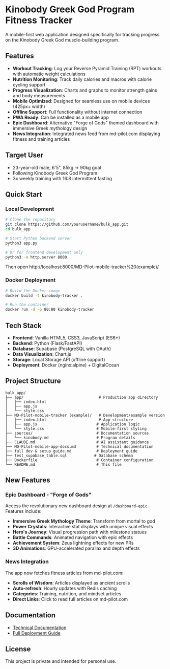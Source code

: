 # Kinobody Greek God Program Fitness Tracker

A mobile-first web application designed specifically for tracking progress on the Kinobody Greek God muscle-building program.

## Features

- **Workout Tracking**: Log your Reverse Pyramid Training (RPT) workouts with automatic weight calculations
- **Nutrition Monitoring**: Track daily calories and macros with calorie cycling support
- **Progress Visualization**: Charts and graphs to monitor strength gains and body measurements
- **Mobile Optimized**: Designed for seamless use on mobile devices (425px+ width)
- **Offline Support**: Full functionality without internet connection
- **PWA Ready**: Can be installed as a mobile app
- **Epic Dashboard**: Alternative "Forge of Gods" themed dashboard with immersive Greek mythology design
- **News Integration**: Integrated news feed from md-pilot.com displaying fitness and training articles

## Target User

- 23-year-old male, 6'5", 85kg → 90kg goal
- Following Kinobody Greek God Program
- 3x weekly training with 16:8 intermittent fasting

## Quick Start

### Local Development

```bash
# Clone the repository
git clone https://github.com/yourusername/bulk_app.git
cd bulk_app

# Start Python backend server
python3 app.py

# Or for frontend development only
python3 -m http.server 8000
```

Then open http://localhost:8000/MD-Pilot-mobile-tracker%20(example)/

### Docker Deployment

```bash
# Build the Docker image
docker build -t kinobody-tracker .

# Run the container
docker run -d -p 80:80 kinobody-tracker
```

## Tech Stack

- **Frontend**: Vanilla HTML5, CSS3, JavaScript (ES6+)
- **Backend**: Python (Flask/FastAPI)
- **Database**: Supabase (PostgreSQL with OAuth)
- **Data Visualization**: Chart.js
- **Storage**: Local Storage API (offline support)
- **Deployment**: Docker (nginx:alpine) + DigitalOcean

## Project Structure

```
bulk_app/
├── app/                                 # Production app directory
│   ├── index.html
│   ├── app.js
│   └── style.css
├── MD-Pilot-mobile-tracker (example)/   # Development/example version
│   ├── index.html                       # App structure
│   ├── app.js                          # Application logic
│   └── style.css                       # Mobile-first styling
├── sources/                            # Documentation sources
│   └── kinobody.md                     # Program details
├── CLAUDE.md                           # AI assistant guidance
├── MD-Pilot-mobile-app-docs.md         # Technical documentation
├── full dev & setup guide.md           # Deployment guide
├── test_supabase_table.sql            # Database schema
├── Dockerfile                          # Container configuration
└── README.md                           # This file
```

## New Features

### Epic Dashboard - "Forge of Gods"
Access the revolutionary new dashboard design at `/dashboard-epic`. Features include:
- **Immersive Greek Mythology Theme**: Transform from mortal to god
- **Power Crystals**: Interactive stat displays with unique visual effects
- **Hero's Journey**: Visual progression path with milestone statues
- **Battle Commands**: Animated navigation with epic effects
- **Achievement System**: Zeus lightning effects for new PRs
- **3D Animations**: GPU-accelerated parallax and depth effects

### News Integration
The app now fetches fitness articles from md-pilot.com:
- **Scrolls of Wisdom**: Articles displayed as ancient scrolls
- **Auto-refresh**: Hourly updates with Redis caching
- **Categories**: Training, nutrition, and mindset articles
- **Direct Links**: Click to read full articles on md-pilot.com

## Documentation

- [Technical Documentation](MD-Pilot-mobile-app-docs.md)
- [Full Deployment Guide](full%20dev%20&%20setup%20guide.md)

## License

This project is private and intended for personal use.
